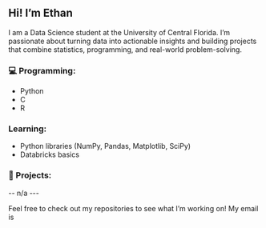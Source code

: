 ## Hi! I’m Ethan

I am a Data Science student at the University of Central Florida. I’m passionate about turning data into actionable insights and building projects that combine statistics, programming, and real-world problem-solving.

### 💻 Programming: 
- Python
- C
- R

### Learning: 
- Python libraries (NumPy, Pandas, Matplotlib, SciPy)
- Databricks basics

### 📝 Projects: 
-- n/a ---

Feel free to check out my repositories to see what I’m working on! My email is 
